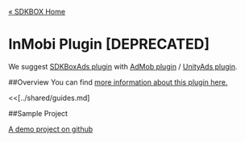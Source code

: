[&#171; SDKBOX Home](http://sdkbox.com)

<h1>InMobi Plugin [DEPRECATED]</h1>

We suggest [SDKBoxAds plugin](http://docs.sdkbox.com/en/plugins/sdkboxads/) with [AdMob plugin](http://docs.sdkbox.com/en/plugins/admob/) / [UnityAds plugin](http://docs.sdkbox.com/en/plugins/unityads/).

##Overview
You can find [more information about this plugin here.](http://www.cocos2d-x.org/sdkbox/inmobi)


<<[../shared/guides.md]


##Sample Project

[A demo project on github](https://github.com/sdkbox/sdkbox-sample-inmobi)
